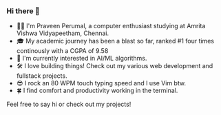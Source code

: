 ### Hi there 👋

- 👨‍💻 I'm Praveen Perumal, a computer enthusiast studying at Amrita Vishwa Vidyapeetham, Chennai.
- 🎓 My academic journey has been a blast so far, ranked #1 four times continously with a CGPA of 9.58
- 🔬 I'm currently interested in AI/ML algorithms.
- 🛠️ I love building things! Check out my various web development and fullstack projects.
- 😎 I rock an 80 WPM touch typing speed and I use Vim btw.
- 🍀 I find comfort and productivity working in the terminal.

Feel free to say hi or check out my projects!
